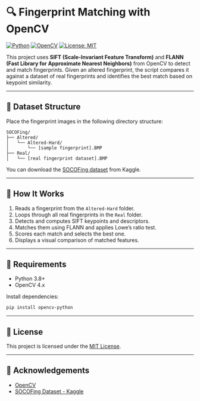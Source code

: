 # 🔍 Fingerprint Matching with OpenCV

[![Python](https://img.shields.io/badge/Python-3.8%2B-blue?logo=python)](https://www.python.org/)
[![OpenCV](https://img.shields.io/badge/OpenCV-4.x-green?logo=opencv)](https://opencv.org/)
[![License: MIT](https://img.shields.io/badge/License-MIT-yellow.svg)](https://opensource.org/licenses/MIT)

This project uses **SIFT (Scale-Invariant Feature Transform)** and **FLANN (Fast Library for Approximate Nearest Neighbors)** from OpenCV to detect and match fingerprints. Given an altered fingerprint, the script compares it against a dataset of real fingerprints and identifies the best match based on keypoint similarity.

---

## 📁 Dataset Structure

Place the fingerprint images in the following directory structure:

```
SOCOFing/
├── Altered/
│   └── Altered-Hard/
│       └── [sample fingerprint].BMP
├── Real/
│   └── [real fingerprint dataset].BMP
```

You can download the [SOCOFing dataset](https://www.kaggle.com/datasets/ruizgara/socofing?resource=download) from Kaggle.

---

## 🚀 How It Works

1. Reads a fingerprint from the `Altered-Hard` folder.
2. Loops through all real fingerprints in the `Real` folder.
3. Detects and computes SIFT keypoints and descriptors.
4. Matches them using FLANN and applies Lowe’s ratio test.
5. Scores each match and selects the best one.
6. Displays a visual comparison of matched features.

---

## 🧪 Requirements

- Python 3.8+
- OpenCV 4.x

Install dependencies:

```bash
pip install opencv-python
```

---

## 📄 License

This project is licensed under the [MIT License](LICENSE).

---

## 🤝 Acknowledgements

- [OpenCV](https://opencv.org/)
- [SOCOFing Dataset - Kaggle](https://www.kaggle.com/datasets/ruizgara/socofing?resource=download)
```

